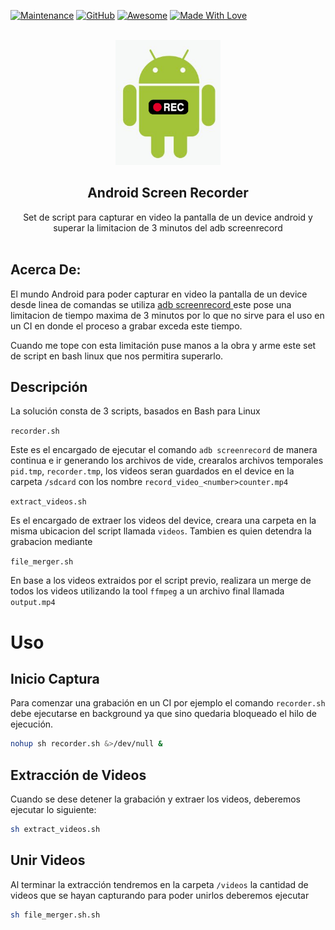 <!-- PROJECT SHIELDS -->

[![Maintenance](https://img.shields.io/badge/Maintained-yes-green.svg)](https://github.com/sebacipolat/app-score-monitor)
[![GitHub](https://img.shields.io/github/license/emalderson/ThePhish)](https://github.com/emalderson/ThePhish/blob/master/LICENSE)
[![Awesome](https://cdn.rawgit.com/sindresorhus/awesome/d7305f38d29fed78fa85652e3a63e154dd8e8829/media/badge.svg)](https://github.com/sindresorhus/awesome) [![Made With Love](https://img.shields.io/badge/Made%20With-Love-orange.svg)](https://github.com/chetanraj/awesome-github-badges)


<!-- PROJECT LOGO -->
<br />
<div align="center">
  
  <a href="https://github.com/othneildrew/Best-README-Template">
    <img src="https://raw.githubusercontent.com/sebacipolat/android_screen_recorder/master/recorder_icon.png" alt="Logo"  height="200">
  </a>

  <h2 align="center">Android Screen Recorder</h3>

  <p align="center">
    Set de script para capturar en video la pantalla de un device android y superar la limitacion de 3 minutos del adb screenrecord
    <br />
    <br />
  </p>
</div>


<!-- ABOUT THE PROJECT -->
## Acerca De:
El mundo Android para poder capturar en video la pantalla de un device desde linea de comandas se utiliza [adb screenrecord ](https://developer.android.com/studio/command-line/adb#screenrecord) este pose una limitacion de tiempo maxima de 3 minutos por lo que no sirve para el uso en un CI en donde el proceso a grabar exceda este tiempo.

Cuando me tope con esta limitación puse manos a la obra y arme este set de script en bash linux que nos permitira superarlo.



<!-- Descripción -->
## Descripción
La solución consta de 3 scripts, basados en Bash para Linux

`recorder.sh`


   Este es el encargado de ejecutar el comando `adb screenrecord` de manera continua e ir generando los archivos de vide, crearalos archivos temporales 
   `pid.tmp`, `recorder.tmp`, los videos seran guardados en el device en la carpeta `/sdcard` con los nombre `record_video_<number>counter.mp4` 



`extract_videos.sh`


   Es el encargado de extraer los videos del device, creara una carpeta en la misma ubicacion del script llamada `videos`.
   Tambien es quien detendra la grabacion mediante
   
   

`file_merger.sh`


   En base a los videos extraidos por el script previo, realizara un merge de todos los videos utilizando la tool `ffmpeg`
   a un archivo final llamada `output.mp4`
   
   
   
   <!-- Usage -->
# Uso

## Inicio Captura

Para comenzar una grabación en un CI por ejemplo el comando `recorder.sh` debe ejecutarse en background ya que sino quedaria bloqueado el hilo de ejecución.
```sh
nohup sh recorder.sh &>/dev/null &
```

## Extracción de Videos

Cuando se dese detener la grabación y extraer los videos, deberemos ejecutar lo siguiente:
```sh
sh extract_videos.sh
```

## Unir Videos

Al terminar la extracción tendremos en la carpeta `/videos` la cantidad de videos que se hayan capturando
para poder unirlos deberemos ejecutar
```sh
sh file_merger.sh.sh
```

